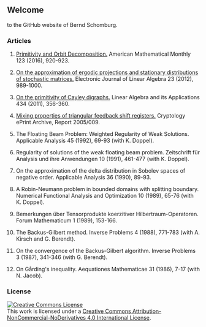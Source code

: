 ## Welcome

to the GitHub website of Bernd Schomburg.


### Articles 

1. [Primitivity and Orbit Decomposition.](http://www.jstor.org/stable/10.4169/amer.math.monthly.123.9.920) American Mathematical Monthly 123 (2016), 920-923.
2. [On the approximation of ergodic projections and stationary distributions of stochastic matrices.](http://repository.uwyo.edu/cgi/viewcontent.cgi?article=1570&context=ela) Electronic Journal of Linear Algebra 23 (2012), 989-1000.

3. [On the primitivity of Cayley digraphs.](http://www.sciencedirect.com/science/article/pii/S0024379510004374) Linear Algebra and its Applications 434 (2011), 356-360.

4. [Mixing  properties  of  triangular  feedback  shift  registers.](http://eprint.iacr.org/2005/009.pdf) Cryptology ePrint Archive, Report 2005/009.

5. The Floating Beam Problem: Weighted Regularity of Weak Solutions. Applicable Analysis 45 (1992), 69-93 (with K. Doppel).

6. Regularity of solutions of the weak floating beam problem. Zeitschrift für Analysis und ihre Anwendungen 10 (1991), 
   461-477 (with K. Doppel).

7. On the approximation of the delta distribution in Sobolev spaces of negative order. Applicable Analysis 36 (1990), 89-93.

8. A Robin-Neumann problem in bounded domains with splitting boundary. Numerical Functional Analysis and Optimization 10 (1989), 65-76 (with K. Doppel). 

9. Bemerkungen über Tensorprodukte koerzitiver Hilbertraum-Operatoren. Forum Mathematicum 1 (1989), 153-166.

10. The Backus-Gilbert method. Inverse Problems 4 (1988), 771-783 (with A. Kirsch and G. Berendt).

11. On the convergence of the Backus-Gilbert algorithm. Inverse Problems 3 (1987), 341-346 (with G. Berendt).

12. On Gårding's inequality. Aequationes Mathematicae 31 (1986), 7-17 (with N. Jacob).


### License

<a rel="license" href="http://creativecommons.org/licenses/by-nc-nd/4.0/"><img alt="Creative Commons License" style="border-width:0" src="https://i.creativecommons.org/l/by-nc-nd/4.0/88x31.png" /></a><br />This work is licensed under a <a rel="license" href="http://creativecommons.org/licenses/by-nc-nd/4.0/">Creative Commons Attribution-NonCommercial-NoDerivatives 4.0 International License</a>.
